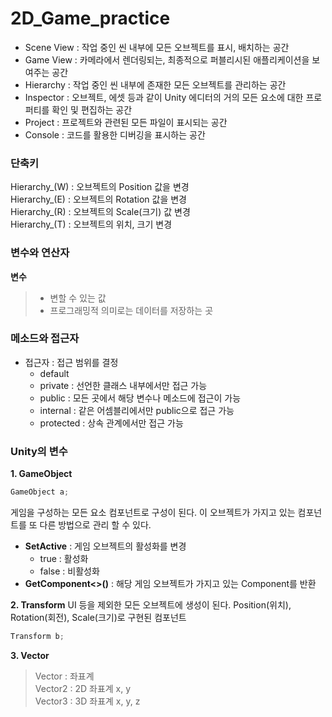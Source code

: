 # 2D_Game_practice

* Scene View
: 작업 중인 씬 내부에 모든 오브젝트를 표시, 배치하는 공간
* Game View
: 카메라에서 렌더링되는, 최종적으로 퍼블리시된 애플리케이션을 보여주는 공간
* Hierarchy
: 작업 중인 씬 내부에 존재한 모든 오브젝트를 관리하는 공간
* Inspector
: 오브젝트, 에셋 등과 같이 Unity 에디터의 거의 모든 요소에 대한 프로퍼티를 확인 및 편집하는 공간
* Project
: 프로젝트와 관련된 모든 파일이 표시되는 공간
* Console
: 코드를 활용한 디버깅을 표시하는 공간

### 단축키   
Hierarchy_(W) : 오브젝트의 Position 값을 변경   
Hierarchy_(E) : 오브젝트의 Rotation 값을 변경   
Hierarchy_(R) : 오브젝트의 Scale(크기) 값 변경   
Hierarchy_(T) : 오브젝트의 위치, 크기 변경   

### 변수와 연산자
**변수**
> * 변할 수 있는 값   
> * 프로그래밍적 의미로는 데이터를 저장하는 곳

### 메소드와 접근자
* 접근자 : 접근 범위를 결정
    * default
    * private : 선언한 클래스 내부에서만 접근 가능
    * public : 모든 곳에서 해당 변수나 메소드에 접근이 가능
    * internal : 같은 어셈블리에서만 public으로 접근 가능
    * protected : 상속 관계에서만 접근 가능

### Unity의 변수
**1. GameObject**
```C#
GameObject a;
```
게임을 구성하는 모든 요소
컴포넌트로 구성이 된다.
이 오브젝트가 가지고 있는 컴포넌트를 또 다른 방법으로 관리 할 수 있다.

* **SetActive** : 게임 오브젝트의 활성화를 변경
    * true : 활성화
    * false : 비활성화
* **GetComponent<>()** : 해당 게임 오브젝트가 가지고 있는 Component를 반환


**2. Transform**
UI 등을 제외한 모든 오브젝트에 생성이 된다.
Position(위치), Rotation(회전), Scale(크기)로 구현된 컴포넌트
```C#
Transform b;
```
   
**3. Vector**
> Vector : 좌표계   
> Vector2 : 2D 좌표계 x, y   
> Vector3 : 3D 좌표계 x, y, z   
























